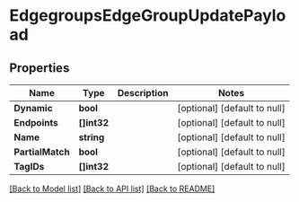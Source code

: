 # EdgegroupsEdgeGroupUpdatePayload

## Properties
Name | Type | Description | Notes
------------ | ------------- | ------------- | -------------
**Dynamic** | **bool** |  | [optional] [default to null]
**Endpoints** | **[]int32** |  | [optional] [default to null]
**Name** | **string** |  | [optional] [default to null]
**PartialMatch** | **bool** |  | [optional] [default to null]
**TagIDs** | **[]int32** |  | [optional] [default to null]

[[Back to Model list]](../README.md#documentation-for-models) [[Back to API list]](../README.md#documentation-for-api-endpoints) [[Back to README]](../README.md)



